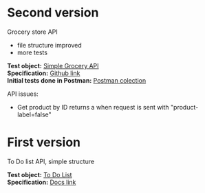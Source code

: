 # Second version
Grocery store API
- file structure improved
- more tests

**Test object:** [Simple Grocery API](https://simple-grocery-store-api.glitch.me/)  
**Specification:** [Github link](https://github.com/vdespa/Postman-Complete-Guide-API-Testing/blob/main/simple-grocery-store-api.md)  
**Initial tests done in Postman:** [Postman colection](https://www.postman.com/sorincirneala/workspace/grocery-store-api-public/collection/22316948-500e3a68-8eb1-4b1f-94c5-a97d7812740c?action=share&creator=22316948)  

API issues: 
- Get product by ID returns a when request is sent with "product-label=false"


# First version
To Do list API, simple structure  

**Test object:** [To Do List](https://todo.pixegami.io)  
**Specification:** [Docs link](https://todo.pixegami.io/docs)  
